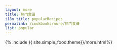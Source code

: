 ```yaml
---
layout: more
title: 热门食谱
i18n_title: popularRecipes
permalink: /cookbooks/more/热门食谱
list: popular
---
```

{% include {{ site.simple_food.theme}}/more.html%}